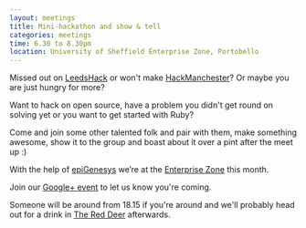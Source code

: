 ```yaml
---
layout: meetings
title: Mini-hackathon and show & tell
categories: meetings
time: 6.30 to 8.30pm
location: University of Sheffield Enterprise Zone, Portobello
---
```


Missed out on [LeedsHack](http://leedshack.org/) or won't make [HackManchester](http://www.hackmanchester.com/)?
Or maybe you are just hungry for more?

Want to hack on open source, have a problem you didn't get round on solving yet or you want to get started with Ruby?

Come and join some other talented folk and pair with them, make something awesome, show it to the group and boast about it over a pint after the meet up :)﻿

With the help of [epiGenesys](http://www.epigenesys.org.uk/) we’re at the [Enterprise Zone](http://enterprise.shef.ac.uk/about-us) this month.

Join our [Google+
event](https://plus.google.com/u/0/events/c5dv7q3lcm9at949pkp297sc2uc) to let us know you're coming.

Someone will be around from 18.15 if you're around and we'll probably head out for a drink in [The Red
Deer](http://www.red-deer-sheffield.co.uk/) afterwards.
